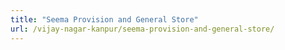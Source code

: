 ```yaml
---
title: "Seema Provision and General Store"
url: /vijay-nagar-kanpur/seema-provision-and-general-store/
---
```

